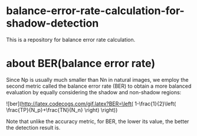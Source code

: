 # balance-error-rate-calculation-for-shadow-detection
This is a repository for balance error rate calculation.
# about BER(balance error rate)
Since Np is usually much smaller than Nn in natural images, we employ the second metric called the balance error rate (BER) to obtain a more balanced evaluation by equally considering the shadow and non-shadow regions:

![ber](http://latex.codecogs.com/gif.latex?BER=\left( 1-\frac{1}{2}\left( \frac{TP}{N_p}+\frac{TN}{N_n} \right) \right))

Note that unlike the accuracy metric, for BER, the lower its value, the better the detection result is.

